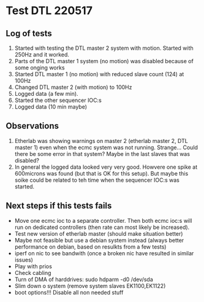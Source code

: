 # Test DTL 220517

## Log of tests
1. Started with testing the DTL master 2 system with motion. Started with 250Hz and it worked.
2. Parts of the DTL master 1 system (no motion) was disabled because of some onging works
3. Started DTL master 1 (no motion) with reduced slave count (124) at 100Hz
4. Changed DTL master 2 (with motion) to 100Hz
5. Logged data (a few min).
6. Started the other sequencer IOC:s
7. Logged data (10 min maybe)

## Observations
1. Etherlab was showing warnings on master 2 (etherlab master 2, DTL master 1) even when the ecmc system was not running. Strange... Could there be some error in that system? Maybe in the last slaves that was disabled?
2. In general the logged data looked very very good. Howvere one spike at 600microns was found (but that is OK for this setup). But maybe this soike could be related to teh time when the sequencer IOC:s was started.  

## Next steps if this tests fails
* Move one ecmc ioc to a separate controller. Then both ecmc ioc:s will run on dedicated controllers (then rate can most likely be increased).
* Test new version of etherlab master (should make situation better)
* Maybe not feasible but use a debian system instead (always better performance on debian, based on resulkts from a few tests)
* iperf on nic to see bandwith (once a broken nic have resulted in similar issues)
* Play with prios
* Check cabling
* Turn of DMA of harddrives: sudo hdparm -d0 /dev/sda
* Slim down o system (remove system slaves EK1100,EK1122)
* boot options!!! Disable all non needed stuff
